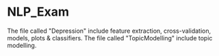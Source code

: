 # NLP_Exam

The file called "Depression" include feature extraction, cross-validation, models, plots & classifiers. The file called "TopicModelling" include topic modelling. 
